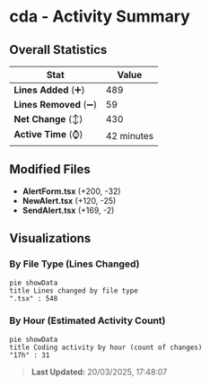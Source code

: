 # cda - Activity Summary 

## Overall Statistics

| Stat                   | Value                                                             |
| ---------------------- | ----------------------------------------------------------------- |
| **Lines Added** (➕)   | 489                                          |
| **Lines Removed** (➖) | 59                                        |
| **Net Change** (↕)    | 430                |
| **Active Time** (⌚)   | 42 minutes |


## Modified Files
- **AlertForm.tsx** (+200, -32)
- **NewAlert.tsx** (+120, -25)
- **SendAlert.tsx** (+169, -2)

## Visualizations

### By File Type (Lines Changed)

```mermaid
pie showData
title Lines changed by file type
".tsx" : 548
```

### By Hour (Estimated Activity Count)

```mermaid
pie showData
title Coding activity by hour (count of changes)
"17h" : 31
```


> **Last Updated:** 20/03/2025, 17:48:07